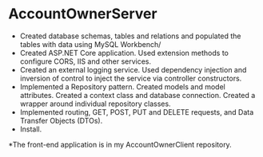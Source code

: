 # AccountOwnerServer
* Created database schemas, tables and relations and populated the tables with data using MySQL Workbench/
* Created ASP.NET Core application. Used extension methods to configure CORS, IIS and other services.
* Created an external logging service. Used dependency injection and inversion of control to inject the service via controller constructors.
* Implemented a Repository pattern. Created models and model attributes. Created a context class and database connection. Created a wrapper around individual repository classes.
* Implemented routing, GET, POST, PUT and DELETE requests, and Data Transfer Objects (DTOs).
* Install.

*The front-end application is in my AccountOwnerClient repository.
